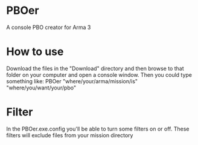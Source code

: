 # PBOer
A console PBO creator for Arma 3

# How to use
Download the files in the "Download" directory and then browse to that folder on your computer and open a console window. Then you could type something like:
PBOer "where/your/arma/mission/is" "where/you/want/your/pbo"

# Filter
In the PBOer.exe.config you'll be able to turn some filters on or off. These filters will exclude files from your mission directory
